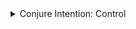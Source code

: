 <details>
  <summary>Conjure Intention: Control</summary>
  {% include intention/conjure-control.md %}
</details>

